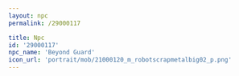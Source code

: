 ```yaml
---
layout: npc
permalink: /29000117

title: Npc
id: '29000117'
npc_name: 'Beyond Guard'
icon_url: 'portrait/mob/21000120_m_robotscrapmetalbig02_p.png'
---
```


